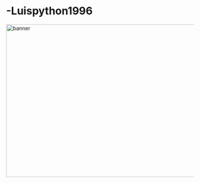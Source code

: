 # -Luispython1996
<img width="1223" height="410" alt="banner" src="https://github.com/Luispython1996/Luispython1996/blob/main/banner.png?raw=true" />

